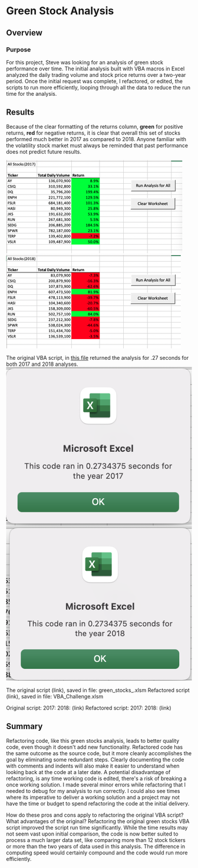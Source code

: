 # Green Stock Analysis
## Overview
### Purpose
For this project, Steve was looking for an analysis of green stock performance over time. The initial analysis built with VBA macros in Excel analyzed the daily trading volume and stock price returns over a two-year period. Once the initial request was complete, I refactored, or edited, the scripts to run more efficiently, looping through all the data to reduce the run time for the analysis.

## Results
Because of the clear formatting of the returns column, **green** for positive returns, **red** for negative returns, it is clear that overall this set of stocks performed much better in 2017 as compared to 2018. Anyone familiar with the volatility stock market must always be reminded that past performance does not predict future results.

![Stock Performance 2017](Resources/Results_2017.png)
![Stock Performance 2018](Resources/Results_2018.png)

The original VBA script, in [this file](green_stocks.xlsm) returned the analysis for .27 seconds for both 2017 and 2018 analyses. 
![Original 2017 Timestamp](Resources/Original_Script_2017.png)
![Original 2018 Timestamp](Resources/Original_Script_2018.png)

The original script (link), saved in file: green_stocks_.xlsm
Refactored script (link), saved in file: VBA_Challenge.xlsm

Original script: 2017: 2018: (link)
Refactored script: 2017: 2018: (link)



## Summary
Refactoring code, like this green stocks analysis, leads to better quality code, even though it doesn't add new functionality. Refactored code has the same outcome as the source code, but it more cleanly accomplishes the goal by eliminating some redundant steps. Clearly documenting the code with comments and indents will also make it easier to understand when looking back at the code at a later date. A potential disadvantage of refactoring, is any time working code is edited, there's a risk of breaking a once working solution. I made several minor errors while refactoring that I needed to debug for my analysis to run correctly. I could also see times where its imperative to deliver a working solution and a project may not have the time or budget to spend refactoring the code at the initial delivery.

How do these pros and cons apply to refactoring the original VBA script? What advantages of the original? 
Refactoring the original green stocks VBA script improved the script run time significantly. While the time results may not seem vast upon initial comparison, the code is now better suited to process a much larger data set, like comparing more than 12 stock tickers or more than the two years of data used in this analysis. The difference in computing speed would certainly compound and the code would run more efficiently. 
